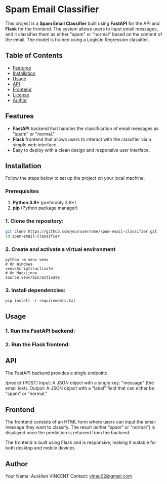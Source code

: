 # Spam Email Classifier

This project is a **Spam Email Classifier** built using **FastAPI** for the API and **Flask** for the frontend. The system allows users to input email messages, and it classifies them as either "spam" or "normal" based on the content of the email. The model is trained using a Logistic Regression classifier.

## Table of Contents
- [Features](#features)
- [Installation](#installation)
- [Usage](#usage)
- [API](#api)
- [Frontend](#frontend)
- [License](#license)
- [Author](#author)

## Features
- **FastAPI** backend that handles the classification of email messages as "spam" or "normal."
- **Flask** frontend that allows users to interact with the classifier via a simple web interface.
- Easy to deploy with a clean design and responsive user interface.

## Installation

Follow the steps below to set up the project on your local machine.

### Prerequisites
1. **Python 3.8+** (preferably 3.9+)
2. **pip** (Python package manager)

### 1. Clone the repository:
```bash
git clone https://github.com/yourusername/spam-email-classifier.git
cd spam-email-classifier
```
### 2. Create and activate a virtual environment
``` 
python -m venv venv
# On Windows
venv\Scripts\activate
# On Mac/Linux
source venv/bin/activate
```
### 3. Install dependencies:
```
pip install -r requirements.txt
```

## Usage 
### 1. Run the FastAPI backend:
### 2. Run the Flask frontend:
## API 
The FastAPI backend provides a single endpoint:

/predict (POST)
Input: A JSON object with a single key: "message" (the email text).
Output: A JSON object with a "label" field that can either be "spam" or "normal."

## Frontend
The frontend consists of an HTML form where users can input the email message they want to classify. The result (either "spam" or "normal") is displayed once the prediction is returned from the backend.

The frontend is built using Flask and is responsive, making it suitable for both desktop and mobile devices.
## Author
Your Name: Aurélien VINCENT
Contact: vinau02@gmail.com